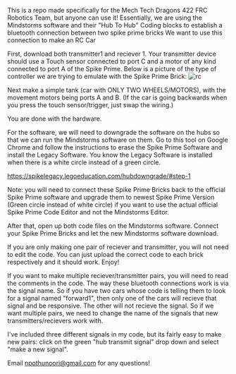 This is a repo made specifically for the Mech Tech Dragons 422 FRC Robotics Team, but anyone can use it!
Essentially, we are using the Mindstorms software and their "Hub To Hub" Coding blocks to establish a bluetooth connection between two spike prime bricks
We want to use this connection to make an RC Car

First, download both transmitter1 and reciever 1.
Your transmitter device should use a Touch sensor connected to port C and a motor of any kind connected to port A of the Spike Prime.
Below is a picture of the type of controller we are trying to emulate with the Spike Prime Brick:
![rc](https://github.com/nihalpothunoori/SpikePrime-RC-Car/assets/63886532/8614fbea-024a-4959-8c2f-cd11c9e41ecc)

Next make a simple tank (car with ONLY TWO WHEELS/MOTORS), with the movement motors being ports A and B. (If the car is going backwards when you press the touch sensor/trigger, just swap the wiring.)

You are done with the hardware.

For the software, we will need to downgrade the software on the hubs so that we can run the Mindstorms software on them.
Go to this tool on Google Chrome and follow the instructions to erase the Spike Prime Software and install the Legacy Software. You know the Legacy Software is installed when there is a white circle instead of a green circle.

https://spikelegacy.legoeducation.com/hubdowngrade/#step-1

Note: you will need to connect these Spike Prime Bricks back to the official Spike Prime software and upgrade them to newest Spike Prime Version (Green circle instead of white circle) if you want to use the actual official Spike Prime Code Editor and not the Mindstorms Editor.

After that, open up both code files on the Mindstorms software.
Connect your Spike Prime Bricks and let the new Mindstorms software download.

If you are only making one pair of reciever and transmitter, you will not need to edit the code. You can just upload the correct code to each brick respectively and it should work. Enjoy!

If you want to make multiple reciever/transmitter pairs, you will need to read the comments in the code.
The way these bluetooth connections work is via the signal name.
So if you have two cars whose code is telling them to look for a signal named "forward1", then only one of the cars will recieve that signal and be responsive. The other will not recieve the signal.
So if we want multiple pairs, we need to change the name of the signals that new transmitters/recievers work with.

I've included three different signals in my code, but its fairly easy to make new pairs: click on the green "hub transmit signal" drop down and select "make a new signal".

Email npothunoori@gmail.com for any questions!
